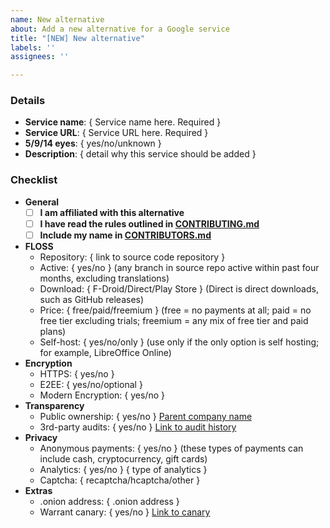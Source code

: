 ```yaml
---
name: New alternative
about: Add a new alternative for a Google service
title: "[NEW] New alternative"
labels: ''
assignees: ''

---
```


### Details

- **Service name**: { Service name here. Required }
- **Service URL**: { Service URL here. Required }
- **5/9/14 eyes**: { yes/no/unknown }
- **Description**: { detail why this service should be added }

### Checklist

[//]: # ( Fill out to the best of your ability.  )
[//]: # ( If an item is not applicable, such as HTTPS for an App, feel free to leave it blank. )
[//]: # ( Mark off checkbox items by putting an x in between the [ ] )

- **General**
  - [ ] **I am affiliated with this alternative**
  - [ ] **I have read the rules outlined in [CONTRIBUTING.md](https://github.com/tycrek/degoogle/blob/master/CONTRIBUTING.md)**
  - [ ] **Include my name in [CONTRIBUTORS.md](https://github.com/tycrek/degoogle/blob/master/CONTRIBUTORS.md)**
- **FLOSS**
  - Repository: { link to source code repository }
  - Active: { yes/no } (any branch in source repo active within past four months, excluding translations)
  - Download: { F-Droid/Direct/Play Store } (Direct is direct downloads, such as GitHub releases)
  - Price: { free/paid/freemium } (free = no payments at all; paid = no free tier excluding trials; freemium = any mix of free tier and paid plans)
  - Self-host: { yes/no/only } (use only if the only option is self hosting; for example, LibreOffice Online)
- **Encryption**
  - HTTPS: { yes/no }
  - E2EE: { yes/no/optional }
  - Modern Encryption: { yes/no }
- **Transparency**
  - Public ownership: { yes/no } [Parent company name](https://parent.company.url)
  - 3rd-party audits: { yes/no } [Link to audit history](https://audit.history.url)
- **Privacy**
  - Anonymous payments: { yes/no } (these types of payments can include cash, cryptocurrency, gift cards)
  - Analytics: { yes/no } { type of analytics }
  - Captcha: { recaptcha/hcaptcha/other }
- **Extras**
  - .onion address: { .onion address }
  - Warrant canary: { yes/no } [Link to canary](https://warrant.canary.url)

